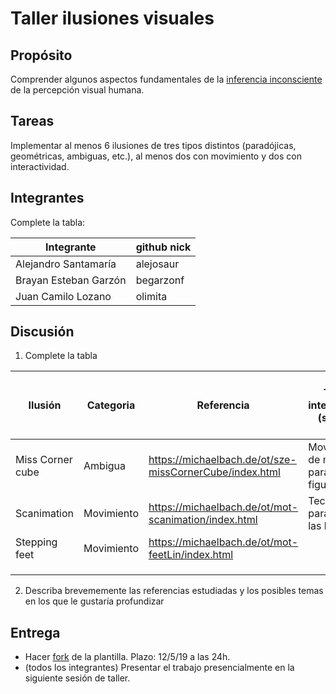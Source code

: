 ﻿# Taller ilusiones visuales

## Propósito

Comprender algunos aspectos fundamentales de la [inferencia inconsciente](https://github.com/VisualComputing/Cognitive) de la percepción visual humana.

## Tareas

Implementar al menos 6 ilusiones de tres tipos distintos (paradójicas, geométricas, ambiguas, etc.), al menos dos con movimiento y dos con interactividad.

## Integrantes

Complete la tabla:

|      Integrante      |github nick|
|----------------------|-----------|
| Alejandro Santamaría | alejosaur |
| Brayan Esteban Garzón| begarzonf |
|  Juan Camilo Lozano  |  olimita  |

## Discusión

1. Complete la tabla

|     Ilusión    | Categoria | Referencia |  Tipo de interactividad (si aplica) | URL código base (si aplica) |
|----------------|-----------|------------|-------------------------------------|-----------------------------|
|Miss Corner cube|Ambigua|https://michaelbach.de/ot/sze-missCornerCube/index.html|Movimiento de mouse para rotar figura|                   |
|Scanimation|Movimiento|https://michaelbach.de/ot/mot-scanimation/index.html|Teclas A y D para mover las barras|                             |
|Stepping feet|Movimiento|https://michaelbach.de/ot/mot-feetLin/index.html|                                    |                             |
|         |           |            |                                    |                             |
|         |           |            |                                    |                             |
|         |           |            |                                    |                             |

2. Describa brevememente las referencias estudiadas y los posibles temas en los que le gustaría profundizar

## Entrega

* Hacer [fork](https://help.github.com/articles/fork-a-repo/) de la plantilla. Plazo: 12/5/19 a las 24h.
* (todos los integrantes) Presentar el trabajo presencialmente en la siguiente sesión de taller.
